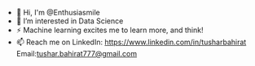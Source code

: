 - 👋 Hi, I'm @Enthusiasmile
- 🌱 I’m interested in Data Science
- ⚡ Machine learning excites me to learn more, and think!
- 📫 Reach me on LinkedIn: https://www.linkedin.com/in/tusharbahirat
                    Email:tushar.bahirat777@gmail.com
